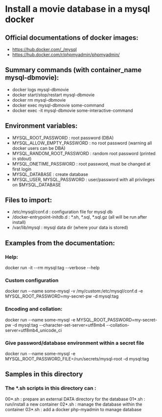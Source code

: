 # Install a movie database in a mysql docker

## Official documentations of docker images:
- https://hub.docker.com/_/mysql
- https://hub.docker.com/r/phpmyadmin/phpmyadmin/

## Summary commands (with container_name mysql-dbmovie):
- docker logs mysql-dbmovie
- docker start/stop/restart mysql-dbmovie
- docker rm mysql-dbmovie
- docker exec mysql-dbmovie some-command
- docker exec -it mysql-dbmovie some-interactive-command

## Environment variables:
- MYSQL_ROOT_PASSWORD : root password (DBA)
- MYSQL_ALLOW_EMPTY_PASSWORD : no root password (warning all docker users can be DBA)
- MYSQL_RANDOM_ROOT_PASSWORD : random root password (printed in stdout)
- MYSQL_ONETIME_PASSWORD : root password, must be changed at first login
- MYSQL_DATABASE  : create database
- MYSQL_USER, MYSQL_PASSWORD : user/password with all privileges on $MYSQL_DATABASE

## Files to import:
- /etc/mysql/conf.d : configuration file for mysql db 
- /docker-entrypoint-initdb.d : *.sh, *.sql, *.sql.gz  (all will be run after install)
- /var/lib/mysql : mysql data dir (where your data is stored) 


## Examples from the documentation:

### Help:
docker run -it --rm mysql:tag --verbose --help

### Custom configuration
docker run --name some-mysql -v /my/custom:/etc/mysql/conf.d -e MYSQL_ROOT_PASSWORD=my-secret-pw -d mysql:tag

### Encoding and collation: 
docker run --name some-mysql -e MYSQL_ROOT_PASSWORD=my-secret-pw -d mysql:tag --character-set-server=utf8mb4 --collation-server=utf8mb4_unicode_ci

### Give password/database environment within a secret file 
docker run --name some-mysql -e MYSQL_ROOT_PASSWORD_FILE=/run/secrets/mysql-root -d mysql:tag

## Samples in this directory

### The *.sh scripts in this directory can :
00*.sh : prepare an external DATA directory for the database
01*.sh : run/install a new container
02*.sh : manage the database within the container
03*.sh : add a docker php-myadmin to manage database

